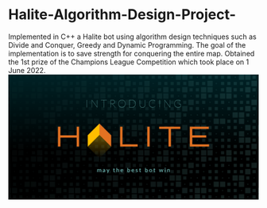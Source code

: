 # Halite-Algorithm-Design-Project-
Implemented in C++ a Halite bot using algorithm design techniques such as Divide and Conquer, Greedy and Dynamic Programming. The goal of the implementation is to save strength for conquering the entire map. Obtained the 1st prize of the Champions League Competition which took place on 1 June 2022.
![My Image](Halite.png)
